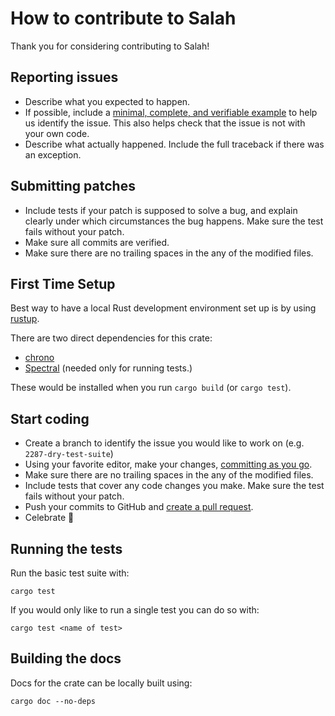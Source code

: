 # How to contribute to Salah

Thank you for considering contributing to Salah!

## Reporting issues

- Describe what you expected to happen.
- If possible, include a [minimal, complete, and verifiable example](https://stackoverflow.com/help/mcve) to help
  us identify the issue. This also helps check that the issue is not with your
  own code.
- Describe what actually happened. Include the full traceback if there was an
  exception.

## Submitting patches

- Include tests if your patch is supposed to solve a bug, and explain
  clearly under which circumstances the bug happens. Make sure the test fails
  without your patch.
- Make sure all commits are verified.
- Make sure there are no trailing spaces in the any of the modified files.

## First Time Setup

Best way to have a local Rust development environment set up is by using [rustup](https://www.rust-lang.org/tools/install).

There are two direct dependencies for this crate:

- [chrono](https://docs.rs/crate/chrono/0.4.6)
- [Spectral](https://docs.rs/spectral/0.6.0/spectral/) (needed only for running tests.)

These would be installed when you run `cargo build` (or `cargo test`).

## Start coding

- Create a branch to identify the issue you would like to work on (e.g.
  `2287-dry-test-suite`)
- Using your favorite editor, make your changes, [committing as you go](https://dont-be-afraid-to-commit.readthedocs.io/en/latest/git/commandlinegit.html#commit-your-changes).
- Make sure there are no trailing spaces in the any of the modified files.
- Include tests that cover any code changes you make. Make sure the test fails
  without your patch.
- Push your commits to GitHub and [create a pull request](https://help.github.com/articles/creating-a-pull-request/).
- Celebrate 🎉

## Running the tests

Run the basic test suite with:

    cargo test

If you would only like to run a single test you can do so with:

    cargo test <name of test>

## Building the docs

Docs for the crate can be locally built using:

    cargo doc --no-deps
